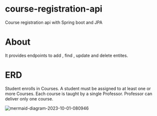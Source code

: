 # course-registration-api
Course registration api with Spring boot and JPA 
# About 
It provides endpoints to add , find , update and delete entites.  
# ERD
 Student enrolls in Courses. A student must be assigned to at least one or more Courses. Each course is taught by a single Professor.
 Professor can deliver only one course.
 
![mermaid-diagram-2023-10-01-080946](https://github.com/eagledev-am/course-registration-api/assets/84116267/b52d2cc9-58ba-4639-ab12-1f258b766a99)

 
